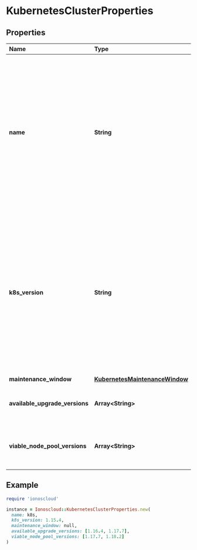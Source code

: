 # KubernetesClusterProperties

## Properties

| Name | Type | Description | Notes |
| :--- | :--- | :--- | :--- |
| **name** | **String** | A Kubernetes Cluster Name. Valid Kubernetes Cluster name must be 63 characters or less and must be empty or begin and end with an alphanumeric character \(\[a-z0-9A-Z\]\) with dashes \(-\), underscores \(\_\), dots \(.\), and alphanumerics between. |  |
| **k8s\_version** | **String** | The kubernetes version in which a cluster is running. This imposes restrictions on what kubernetes versions can be run in a cluster's nodepools. Additionally, not all kubernetes versions are viable upgrade targets for all prior versions. | \[optional\] |
| **maintenance\_window** | [**KubernetesMaintenanceWindow**](kubernetesmaintenancewindow.md) |  | \[optional\] |
| **available\_upgrade\_versions** | **Array&lt;String&gt;** | List of available versions for upgrading the cluster | \[optional\] |
| **viable\_node\_pool\_versions** | **Array&lt;String&gt;** | List of versions that may be used for node pools under this cluster | \[optional\] |

## Example

```ruby
require 'ionoscloud'

instance = Ionoscloud::KubernetesClusterProperties.new(
  name: k8s,
  k8s_version: 1.15.4,
  maintenance_window: null,
  available_upgrade_versions: [1.16.4, 1.17.7],
  viable_node_pool_versions: [1.17.7, 1.18.2]
)
```

